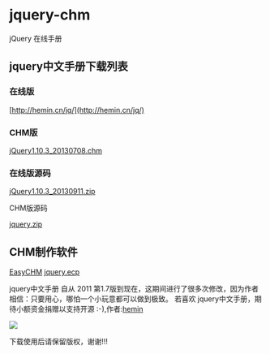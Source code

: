 jquery-chm
==========

jQuery 在线手册

## jquery中文手册下载列表

### 在线版

[http://hemin.cn/jq/](http://hemin.cn/jq/)

### CHM版

[jQuery1.10.3_20130708.chm](http://hemin.cn/jq/downloads/jQuery1.10.3_20130708.chm)

### 在线版源码

[jQuery1.10.3_20130911.zip](http://hemin.cn/jq/downloads/jQuery1.10.3_20130911.zip)


CHM版源码

[jquery.zip](http://hemin.cn/jq/downloads/jquery.zip)


## CHM制作软件

[EasyCHM](http://hemin.cn/jq/downloads/EasyCHM.zip)
[jquery.ecp](http://hemin.cn/jq/downloads/jquery.ecp)

jquery中文手册 自从 2011 第1.7版到现在，这期间进行了很多次修改，因为作者相信：只要用心，哪怕一个小玩意都可以做到极致。
若喜欢 jquery中文手册，期待小额资金捐赠以支持开源 :-),作者:[hemin](http://hemin.cn)

[<img src="https://img.alipay.com/sys/personalprod/style/mc/btn-index.png">](http://me.alipay.com/hemin123)

下载使用后请保留版权，谢谢!!!

